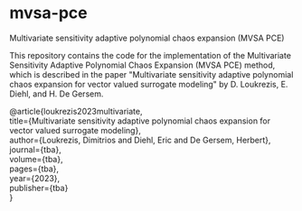 # mvsa-pce
Multivariate sensitivity adaptive polynomial chaos expansion (MVSA PCE)

This repository contains the code for the implementation of the Multivariate Sensitivity Adaptive Polynomial Chaos Expansion (MVSA PCE) method, which is described in the paper "Multivariate sensitivity adaptive polynomial chaos expansion for vector valued surrogate modeling" by D. Loukrezis, E. Diehl, and H. De Gersem.

@article{loukrezis2023multivariate,  
title={Multivariate sensitivity adaptive polynomial chaos expansion for vector valued surrogate modeling},  
author={Loukrezis, Dimitrios and Diehl, Eric and De Gersem, Herbert},  
journal={tba},  
volume={tba},  
pages={tba},  
year={2023},  
publisher={tba}  
}

